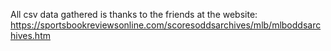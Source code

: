 All csv data gathered is thanks to the friends at the website:
https://sportsbookreviewsonline.com/scoresoddsarchives/mlb/mlboddsarchives.htm
